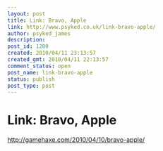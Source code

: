 ```yaml
---
layout: post
title: Link: Bravo, Apple
link: http://www.psyked.co.uk/link-bravo-apple/
author: psyked_james
description: 
post_id: 1200
created: 2010/04/11 23:13:57
created_gmt: 2010/04/11 22:13:57
comment_status: open
post_name: link-bravo-apple
status: publish
post_type: post
---
```


# Link: Bravo, Apple

<http://gamehaxe.com/2010/04/10/bravo-apple/>